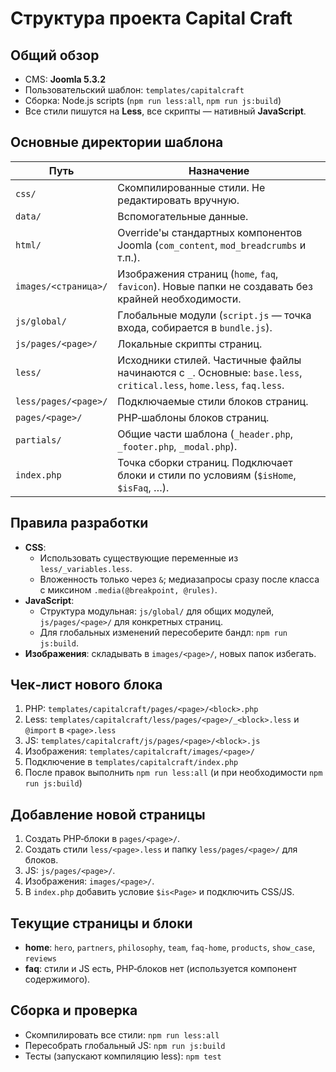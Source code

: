 # Структура проекта Capital Craft

## Общий обзор
- CMS: **Joomla 5.3.2**
- Пользовательский шаблон: `templates/capitalcraft`
- Сборка: Node.js scripts (`npm run less:all`, `npm run js:build`)
- Все стили пишутся на **Less**, все скрипты — нативный **JavaScript**.

## Основные директории шаблона
| Путь | Назначение |
| --- | --- |
| `css/` | Скомпилированные стили. Не редактировать вручную. |
| `data/` | Вспомогательные данные. |
| `html/` | Override'ы стандартных компонентов Joomla (`com_content`, `mod_breadcrumbs` и т.п.). |
| `images/<страница>/` | Изображения страниц (`home`, `faq`, `favicon`). Новые папки не создавать без крайней необходимости. |
| `js/global/` | Глобальные модули (`script.js` — точка входа, собирается в `bundle.js`). |
| `js/pages/<page>/` | Локальные скрипты страниц. |
| `less/` | Исходники стилей. Частичные файлы начинаются с `_`. Основные: `base.less`, `critical.less`, `home.less`, `faq.less`. |
| `less/pages/<page>/` | Подключаемые стили блоков страниц. |
| `pages/<page>/` | PHP‑шаблоны блоков страниц. |
| `partials/` | Общие части шаблона (`_header.php`, `_footer.php`, `_modal.php`). |
| `index.php` | Точка сборки страниц. Подключает блоки и стили по условиям (`$isHome`, `$isFaq`, …). |

## Правила разработки
- **CSS**:
  - Использовать существующие переменные из `less/_variables.less`.
  - Вложенность только через `&`; медиазапросы сразу после класса с миксином `.media(@breakpoint, @rules)`.
- **JavaScript**:
  - Структура модульная: `js/global/` для общих модулей, `js/pages/<page>/` для конкретных страниц.
  - Для глобальных изменений пересоберите бандл: `npm run js:build`.
- **Изображения**: складывать в `images/<page>/`, новых папок избегать.

## Чек‑лист нового блока
1. PHP: `templates/capitalcraft/pages/<page>/<block>.php`
2. Less: `templates/capitalcraft/less/pages/<page>/_<block>.less` и `@import` в `<page>.less`
3. JS: `templates/capitalcraft/js/pages/<page>/<block>.js`
4. Изображения: `templates/capitalcraft/images/<page>/`
5. Подключение в `templates/capitalcraft/index.php`
6. После правок выполнить `npm run less:all` (и при необходимости `npm run js:build`)

## Добавление новой страницы
1. Создать PHP‑блоки в `pages/<page>/`.
2. Создать стили `less/<page>.less` и папку `less/pages/<page>/` для блоков.
3. JS: `js/pages/<page>/`.
4. Изображения: `images/<page>/`.
5. В `index.php` добавить условие `$is<Page>` и подключить CSS/JS.

## Текущие страницы и блоки
- **home**: `hero`, `partners`, `philosophy`, `team`, `faq-home`, `products`, `show_case`, `reviews`
- **faq**: стили и JS есть, PHP‑блоков нет (используется компонент содержимого).

## Сборка и проверка
- Скомпилировать все стили: `npm run less:all`
- Пересобрать глобальный JS: `npm run js:build`
- Тесты (запускают компиляцию less): `npm test`

